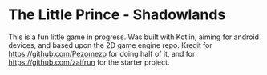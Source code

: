 # The Little Prince - Shadowlands

This is a fun little game in progress. Was built with Kotlin, aiming for android devices, and based upon the 2D game engine repo. 
Kredit for https://github.com/Pezomezo for doing half of it, and for https://github.com/zaifrun for the starter project.

